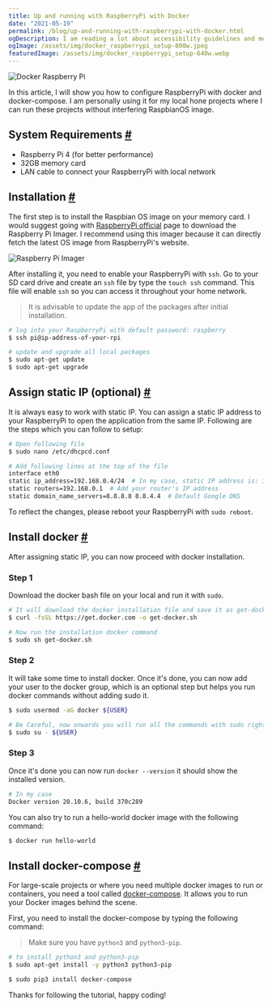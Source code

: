 ```yaml
---
title: Up and running with RaspberryPi with Docker
date: "2021-05-19"
permalink: /blog/up-and-running-with-raspberrypi-with-docker.html
ogDescription: I am reading a lot about accessibility guidelines and met/working with some people who are responsible to deliver accessible experiences.
ogImage: /assets/img/docker_raspberrypi_setup-800w.jpeg
featuredImage: /assets/img/docker_raspberrypi_setup-640w.webp
---
```


<picture>
  <source srcset="/assets/img/docker_raspberrypi_setup-800w.webp" media="(min-width: 1000px)">
  <source srcset="/assets/img/docker_raspberrypi_setup-640w.webp" media="(min-width: 800px)">
  <img srcset="/assets/img/docker_raspberrypi_setup-320w.webp" alt="Docker Raspberry Pi" loading="lazy">
</picture>

In this article, I will show you how to configure RaspberryPi with docker and docker-compose. I am personally using it for my local hone projects where I can run these projects without interfering RaspbianOS image.

## System Requirements <a name="system-requirements" class="anchor" aria-hidden="true" href="#system-requirements">#</a>

- Raspberry Pi 4 (for better performance)
- 32GB memory card
- LAN cable to connect your RaspberryPi with local network

## Installation <a name="installation" class="anchor" aria-hidden="true" href="#installation">#</a>

The first step is to install the Raspbian OS image on your memory card. I would suggest going with [RaspberryPi official](https://www.raspberrypi.org/software/) page to download the Raspberry Pi Imager. I recommend using this imager because it can directly fetch the latest OS image from RaspberryPi's website.

<picture>
  <source srcset="/assets/img/raspberry_pi_imager-640w.webp" media="(min-width: 800px)">
  <img srcset="/assets/img/raspberry_pi_imager-320w.webp" alt="Raspberry Pi Imager" loading="lazy">
</picture>

After installing it, you need to enable your RaspberryPi with `ssh`. Go to your SD card drive and create an `ssh` file by type the `touch ssh` command. This file will enable `ssh` so you can access it throughout your home network.

> It is advisable to update the app of the packages after initial installation.

```bash
# log into your RaspberryPi with default password: raspberry
$ ssh pi@ip-address-of-your-rpi

# update and upgrade all local packages
$ sudo apt-get update
$ sudo apt-get upgrade
```

## Assign static IP (optional) <a name="assign-static-ip" class="anchor" aria-hidden="true" href="#assign-static-ip">#</a>

It is always easy to work with static IP. You can assign a static IP address to your RaspberryPi to open the application from the same IP. Following are the steps which you can follow to setup:

```bash
# Open following file
$ sudo nano /etc/dhcpcd.conf

# Add following lines at the top of the file
interface eth0
static ip_address=192.168.0.4/24  # In my case, static IP address is: 192.168.0.4
static routers=192.168.0.1  # Add your router's IP address
static domain_name_servers=8.8.8.8 8.8.4.4  # Default Google DNS
```

To reflect the changes, please reboot your RaspberryPi with `sudo reboot`.

## Install docker <a name="install-docker" class="anchor" aria-hidden="true" href="#install-docker">#</a>

After assigning static IP, you can now proceed with docker installation.

### Step 1

Download the docker bash file on your local and run it with `sudo`.

```bash
# It will download the docker installation file and save it as get-docker.sh
$ curl -fsSL https://get.docker.com -o get-docker.sh

# Now run the installation docker command
$ sudo sh get-docker.sh

```

### Step 2

It will take some time to install docker. Once it's done, you can now add your user to the docker group, which is an optional step but helps you run docker commands without adding sudo it.

```bash
$ sudo usermod -aG docker ${USER}

# Be Careful, now onwards you will run all the commands with sudo rights
$ sudo su - ${USER}
```

### Step 3

Once it's done you can now run `docker --version` it should show the installed version.

```bash
# In my case
Docker version 20.10.6, build 370c289
```

You can also try to run a hello-world docker image with the following command:

```bash
$ docker run hello-world
```

## Install docker-compose <a name="install-docker-compose" class="anchor" aria-hidden="true" href="#install-docker-compose">#</a>

For large-scale projects or where you need multiple docker images to run or containers, you need a tool called [docker-compose](https://docs.docker.com/compose/). It allows you to run your Docker images behind the scene.

First, you need to install the docker-compose by typing the following command:

> Make sure you have `python3` and `python3-pip`.

```bash
# to install python3 and python3-pip
$ sudo apt-get install -y python3 python3-pip
```

```bash
$ sudo pip3 install docker-compose
```

Thanks for following the tutorial, happy coding!
